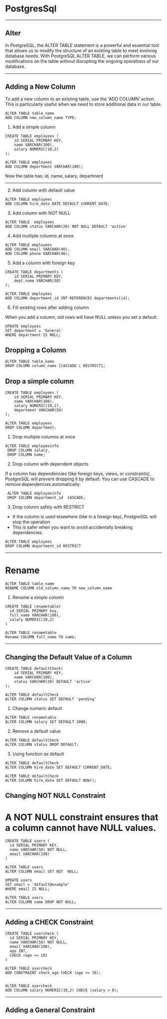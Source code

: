 # PostgresSql 

---

## Alter 

In PostgreSQL, the ALTER TABLE statement is a powerful and essential tool that allows us to modify the structure of an existing table to meet evolving database needs. With PostgreSQL ALTER TABLE, we can perform various modifications on the table without disrupting the ongoing operations of our database.

---

## Adding a New Column

To add a new column to an existing table, use the 'ADD COLUMN' action. This is particularly useful when we need to store additional data in our table.

```
ALTER TABLE table_name 
ADD COLUMN new_column_name TYPE;

```

1. Add a simple column

```
CREATE TABLE employees (
    id SERIAL PRIMARY KEY,
    name VARCHAR(100),
    salary NUMERIC(10,2)
);

ALTER TABLE employees
ADD COLUMN department VARCHAR(100);

```
Now the table has: id, name, salary, department

---

2. Add column with default value

```
ALTER TABLE employees
ADD COLUMN hire_date DATE DEFAULT CURRENT_DATE;

```

3. Add column with NOT NULL

```
ALTER TABLE  employees
ADD COLUMN status VARCHAR(20) NOT NULL DEFAULT 'active'

```

4. Add multiple columns at once

```
ALTER TABLE employees
ADD COLUMN email VARCHAR(40),
ADD COLUMN phone VARCHAR(40);

```

5. Add a column with foreign key

```
CREATE TABLE departments (
    id SERIAL PRIMARY KEY,
    dept_name VARCHAR(50)
);

ALTER TABLE employees
ADD COLUMN department_id INT REFERENCES departments(id);

```

6. Fill existing rows after adding column

When you add a column, old rows will have NULL unless you set a default.

```
UPDATE employees
SET department = 'General'
WHERE department IS NULL;

```

## Dropping a Column 

```
ALTER TABLE table_name
DROP COLUMN column_name [CASCADE | RESTRICT];

```

## Drop a simple column

```
CREATE TABLE employees (
    id SERIAL PRIMARY KEY,
    name VARCHAR(100),
    salary NUMERIC(10,2),
    department VARCHAR(50)
);

```

```
ALTER TABLE employees
DROP COLUMN department;
```
1. Drop multiple columns at once

```
ALTER TABLE employeeinfo
 DROP COLUMN salary,
 DROP COLUMN name;

```

2. Drop column with dependent objects

If a column has dependencies (like foreign keys, views, or constraints), PostgreSQL will prevent dropping it by default. You can use CASCADE to remove dependencies automatically:

```
 ALTER TABLE employeeinfo
 DROP COLUMN department_id  CASCADE;
```

3. Drop column safely with RESTRICT

- If the column is used elsewhere (like in a foreign key), PostgreSQL will stop the operation
- This is safer when you want to avoid accidentally breaking dependencies.

```
ALTER TABLE employees
DROP COLUMN department_id RESTRICT

```

---

# Rename

```
ALTER TABLE table_name
RENAME COLUMN old_column_name TO new_column_name

```

1. Rename a simple column 

```
CREATE TABLE renametable(
  id SERIAL PRIMARY key,
  full_name VARCHAR(100),
  salary NUMERIC(10,2)
)

ALTER TABLE renametable
Rename COLUMN full_name TO name;

```

---

## Changing the Default Value of a Column 

```
CREATE TABLE defaultCheck(
    id SERIAL PRIMARY KEY,
    name VARCHAR(100),
    status VARCHAR(20) DEFAULT 'active'
);

ALTER TABLE defaultCheck
ALTER COLUMN status SET DEFAULT 'pending'
```

1. Change numeric default 

```
ALTER TABLE renametable
ALTER COLUMN salary SET DEFAULT 2000;

```

2. Remove a default value 

```
ALTER TABLE defaultCheck
ALTER COLUMN status DROP DEFAULT;

```

3. Using function as default 

```
ALTER TABLE defaultCheck
ALTER COLUMN hire_date SET DEFAULT CURRENT_DATE;

ALTER TABLE defaultCheck
ALTER COLUMN hire_date SET DEFAULT NOW();
```

## Changing NOT NULL Constraint 

# A NOT NULL constraint ensures that a column cannot have NULL values.

```
CREATE TABLE users (
  id SERIAL PRIMARY KEY,
  name VARCHAR(50) NOT NULL,
  email VARCHAR(100)
)

ALTER TABLE users
ALTER COLUMN email SET NOT  NULL;

UPDATE users
SET email = 'default@example'
WHERE email IS NULL;

ALTER TABLE users
ALTER COLUMN name DROP NOT NULL;

```

---

## Adding a CHECK Constraint 

```
CREATE TABLE usercheck (
  id SERIAL PRIMARY KEY,
  name VARCHAR(50) NOT NULL,
  email VARCHAR(100),
  age INT,
  CHECK (age >= 18)
)

ALTER TABLE usercheck
ADD CONSTRAINT check_age CHECK (age >= 18);


ALTER TABLE usercheck
ADD COLUMN salary NUMERIC(10,2) CHECK (salary > 0);

```

---

## Adding a General Constraint 

